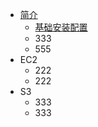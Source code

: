 

* [简介](README.md)
  * [基础安装配置](/init/README.md)  
  * 333
  * 555
* EC2
  * 222
  * 222
* S3
  * 333
  * 333

